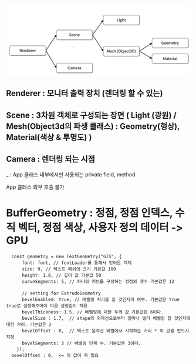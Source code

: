 <img src="https://github.com/heeyonhh/img/blob/main/three.png" />

## Renderer : 모니터 출력 장치 (렌더링 할 수 있는)

## Scene : 3차원 객체로 구성되는 장면 ( Light (광원) / Mesh(Object3d의 파생 클래스) : Geometry(형상), Material(색상 & 투명도) )

## Camera : 렌더링 되는 시점

_ : App 클래스 내부에서만 사용되는 private field, method

App 클래스 외부 호출 불가

# BufferGeometry : 정점, 정점 인덱스, 수직 벡터, 정점 색상, 사용자 정의 데이터 -> GPU

      const geometry = new TextGeometry("GIS", {
          font: font, // fontLoader를 통해서 얻어온 객체
          size: 9, // 텍스트 메쉬의 크기 기본값 100
          height: 1.8, // 깊이 값 기본값 50 
          curveSegments: 5, // 하나의 커브를 구성하는 정점의 갯수 기본값은 12
          
          // setting for ExtrudeGeometry
          bevelEnabled: true, // 베벨링 처리를 할 것인지의 여부. 기본값은 true true로 설정해주어야 다음 설정값이 적용
          bevelThickness: 1.5, // 베벨링에 대한 두께 값 기본값은 6이다.
          bevelSize : 1.7,  // shape의 외곽선으로부터 얼마나 멀리 베벨링 할 것인지에 대한 거리. 기본값은 2
          bevelOffset : 0,  // 텍스트 윤곽선 베벨에서 시작하는 거리 * 이 값을 반드시 지정
          bevelSegments: 3 // 베벨링 단계 수. 기본값은 3이다.
        });
      bevelOffset : 0,  <= 이 값이 꼭 필요
